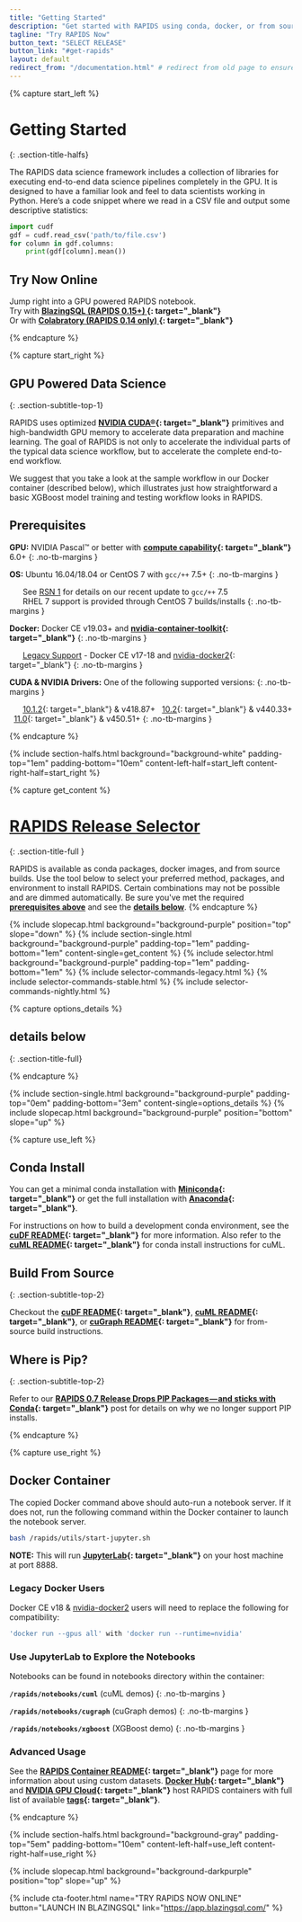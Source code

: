 ```yaml
---
title: "Getting Started"
description: "Get started with RAPIDS using conda, docker, or from source builds."
tagline: "Try RAPIDS Now"
button_text: "SELECT RELEASE"
button_link: "#get-rapids"
layout: default
redirect_from: "/documentation.html" # redirect from old page to ensure existing links still work
---
```


{% capture start_left %}
# Getting Started
{: .section-title-halfs}

The RAPIDS data science framework includes a collection of libraries for executing end-to-end data science pipelines completely in the GPU. It is designed to have a familiar look and feel to data scientists working in Python. Here’s a code snippet where we read in a CSV file and output some descriptive statistics:

```python
import cudf
gdf = cudf.read_csv('path/to/file.csv')
for column in gdf.columns:
    print(gdf[column].mean())
```

## <i class="fas fa-bolt"></i> Try Now Online
Jump right into a GPU powered RAPIDS notebook. <br>
Try with **[<i class="fad fa-fire"></i> BlazingSQL (RAPIDS 0.15+) <i class="fa fa-angle-double-right" aria-hidden="true"></i>](https://app.blazingsql.com/){: target="_blank"}**
<br>
Or with **[<i class="fab fa-google"></i> Colabratory (RAPIDS 0.14 only) <i class="fa fa-angle-double-right" aria-hidden="true"></i>](https://colab.research.google.com/drive/1rY7Ln6rEE1pOlfSHCYOVaqt8OvDO35J0#forceEdit=true&offline=true&sandboxMode=true){: target="_blank"}**

{% endcapture %}

<div id="req"></div>

{% capture start_right %}
## GPU Powered Data Science
{: .section-subtitle-top-1}

RAPIDS uses optimized **[NVIDIA CUDA®](https://developer.nvidia.com/cuda-toolkit){: target="_blank"}** primitives and high-bandwidth GPU memory to accelerate data preparation and machine learning. The goal of RAPIDS is not only to accelerate the individual parts of the typical data science workflow, but to accelerate the complete end-to-end workflow.

We suggest that you take a look at the sample workflow in our Docker container (described below), which illustrates just how straightforward a basic XGBoost model training and testing workflow looks in RAPIDS.

## Prerequisites
<i class="fas fa-microchip text-purple"></i> **GPU:** NVIDIA Pascal™ or better with **[compute capability](https://developer.nvidia.com/cuda-gpus){: target="_blank"}** 6.0+
{: .no-tb-margins }

<i class="fas fa-desktop text-purple"></i> **OS:** Ubuntu 16.04/18.04 or CentOS 7 with <code>gcc/++</code> 7.5+
{: .no-tb-margins }

&nbsp;&nbsp;&nbsp;&nbsp;&nbsp;<i class="fas fa-bullhorn text-purple"></i> See [RSN 1](https://docs.rapids.ai/notices/rsn0001) for details on our recent update to <code>gcc/++</code> 7.5<br/>
&nbsp;&nbsp;&nbsp;&nbsp;&nbsp;<i class="fas fa-info-circle text-purple"></i> RHEL 7 support is provided through CentOS 7 builds/installs
{: .no-tb-margins }

<i class="fab fa-docker text-purple"></i> **Docker:** Docker CE v19.03+ and **[nvidia-container-toolkit](https://github.com/NVIDIA/nvidia-docker#quickstart){: target="_blank"}**
{: .no-tb-margins }

&nbsp;&nbsp;&nbsp;&nbsp;&nbsp;<i class="fas fa-history text-purple"></i> [Legacy Support](#-docker-container) - Docker CE v17-18 and [nvidia-docker2](https://github.com/NVIDIA/nvidia-docker/wiki/Installation-(version-2.0)){: target="_blank"}
{: .no-tb-margins }

<i class="fas fa-download text-purple"></i> **CUDA & NVIDIA Drivers:** One of the following supported versions:
{: .no-tb-margins }

&nbsp;&nbsp;&nbsp;&nbsp;&nbsp;<i class="fas fa-check-circle text-purple"></i> [10.1.2](https://developer.nvidia.com/cuda-10.1-download-archive-update2){: target="_blank"} & v418.87+ &nbsp; <i class="fas fa-check-circle text-purple"></i> [10.2](https://developer.nvidia.com/cuda-10.2-download-archive){: target="_blank"} & v440.33+ &nbsp;<i class="fas fa-check-circle text-purple"></i> [11.0](https://developer.nvidia.com/cuda-downloads){: target="_blank"} & v450.51+
{: .no-tb-margins }

{% endcapture %}

{% include section-halfs.html
    background="background-white"
    padding-top="1em" padding-bottom="10em"
    content-left-half=start_left
    content-right-half=start_right
%}

<div id="get-rapids"></div>

{% capture get_content %}
# [RAPIDS Release Selector](#get-rapids)
{: .section-title-full }

RAPIDS is available as conda packages, docker images, and from source builds. Use the tool below to select your preferred method, packages, and environment to install RAPIDS. Certain combinations may not be possible and are dimmed automatically. Be sure you've met the required **[prerequisites above](#req)** and see the **[details below](#details)**.
{% endcapture %}

{% include slopecap.html
    background="background-purple"
    position="top"
    slope="down"
%}
{% include section-single.html
    background="background-purple"
    padding-top="1em" padding-bottom="1em"
    content-single=get_content
%}
{% include selector.html
	background="background-purple"
	padding-top="1em" padding-bottom="1em"
%}
{% include selector-commands-legacy.html %}
{% include selector-commands-stable.html %}
{% include selector-commands-nightly.html %}

{% capture options_details %}
## details below <br> <i class="fas fa-chevron-down"></i>
{: .section-title-full}

{% endcapture %}

{% include section-single.html
    background="background-purple"
    padding-top="0em" padding-bottom="3em"
    content-single=options_details
%}
{% include slopecap.html
    background="background-purple"
    position="bottom"
    slope="up"
%}


{% capture use_left %}
## <i class="fas fa-laptop-code"></i> Conda Install
You can get a minimal conda installation with **[Miniconda](https://conda.io/miniconda.html){: target="_blank"}** or get the full installation with **[Anaconda](https://www.anaconda.com/download){: target="_blank"}**.

For instructions on how to build a development conda environment, see the **[cuDF README](https://github.com/rapidsai/cudf/blob/main/README.md#conda){: target="_blank"}** for more information. Also refer to the **[cuML README](https://github.com/rapidsai/cuml/blob/main/README.md#conda){: target="_blank"}** for conda install instructions for cuML.

## <i class="far fa-file-code"></i> Build From Source
{: .section-subtitle-top-2}

Checkout the **[cuDF README](https://github.com/rapidsai/cudf/tree/main#development-setup){: target="_blank"}**, **[cuML README](https://github.com/rapidsai/cuml/tree/main#installing-from-source){: target="_blank"}**, or **[cuGraph README](https://github.com/rapidsai/cugraph/tree/main#build-from-source-and-contributing){: target="_blank"}** for from-source build instructions.

## <i class="fas fa-laptop-code"></i> Where is Pip?
{: .section-subtitle-top-2}

Refer to our **[RAPIDS 0.7 Release Drops PIP Packages — and sticks with Conda](https://medium.com/rapids-ai/rapids-0-7-release-drops-pip-packages-47fc966e9472){: target="_blank"}** post for details on why we no longer support PIP installs.

{% endcapture %}

<div id="details"></div>

{% capture use_right %}
## <i class="fab fa-docker"></i> Docker Container

The copied Docker command above should auto-run a notebook server. If it does not, run the following command within the Docker container to launch the notebook server.

```bash
bash /rapids/utils/start-jupyter.sh
```

**NOTE:** This will run **[JupyterLab](https://jupyterlab.readthedocs.io/en/stable/){: target="_blank"}** on your host machine at port 8888.

### Legacy Docker Users
Docker CE v18 & [nvidia-docker2](https://github.com/NVIDIA/nvidia-docker/wiki/Installation-(version-2.0)) users will need to replace the following for compatibility:
```bash
'docker run --gpus all' with 'docker run --runtime=nvidia'
```

### Use JupyterLab to Explore the Notebooks

Notebooks can be found in notebooks directory within the container:

<i class="far fa-folder-open"></i> **`/rapids/notebooks/cuml`** (cuML demos)
{: .no-tb-margins }

<i class="far fa-folder-open"></i> **`/rapids/notebooks/cugraph`** (cuGraph demos)
{: .no-tb-margins }

<i class="far fa-folder-open"></i> **`/rapids/notebooks/xgboost`** (XGBoost demo)
{: .no-tb-margins }

### Advanced Usage

See the **[RAPIDS Container README](https://hub.docker.com/r/rapidsai/rapidsai){: target="_blank"}** page for more information about using custom datasets. **[Docker Hub](https://hub.docker.com/r/rapidsai/rapidsai/){: target="_blank"}** and **[NVIDIA GPU Cloud](https://ngc.nvidia.com/catalog/containers/nvidia:rapidsai:rapidsai){: target="_blank"}** host RAPIDS containers with full list of available **[tags](https://hub.docker.com/r/rapidsai/rapidsai#full-tag-list){: target="_blank"}**.

{% endcapture %}

{% include section-halfs.html
    background="background-gray"
    padding-top="5em" padding-bottom="10em"
    content-left-half=use_left
    content-right-half=use_right
%}


{% include slopecap.html
    background="background-darkpurple"
    position="top"
    slope="up"
%}

{% include cta-footer.html
    name="TRY RAPIDS NOW ONLINE"
    button="LAUNCH IN BLAZINGSQL"
    link="https://app.blazingsql.com/"
%}
